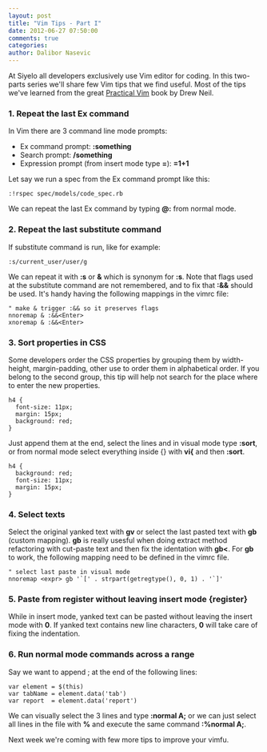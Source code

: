 ```yaml
---
layout: post
title: "Vim Tips - Part I"
date: 2012-06-27 07:50:00
comments: true
categories:
author: Dalibor Nasevic
---
```


At Siyelo all developers exclusively use Vim editor for coding. In this two-parts series we'll share few Vim tips that we find useful. Most of the tips we've learned from the great [Practical Vim](http://pragprog.com/book/dnvim/practical-vim) book by Drew Neil.

### 1. Repeat the last Ex command

In Vim there are 3 command line mode prompts:

* Ex command prompt: **:something**
* Search prompt: **/something**
* Expression prompt (from insert mode type <b><C-r>=</b>): **=1+1**

Let say we run a spec from the Ex command prompt like this:

``` vim
:!rspec spec/models/code_spec.rb
```

We can repeat the last Ex command by typing **@:** from normal mode.

### 2. Repeat the last substitute command

If substitute command is run, like for example:

``` vim
:s/current_user/user/g
```

We can repeat it with **:s** or **&** which is synonym for **:s**. Note that flags used at the substitute command are not remembered, and to fix that **:&&** should be used. It's handy having the following mappings in the vimrc file:

``` vim
" make & trigger :&& so it preserves flags
nnoremap & :&&<Enter>
xnoremap & :&&<Enter>
```

### 3. Sort properties in CSS

Some developers order the CSS properties by grouping them by width-height, margin-padding, other use to order them in alphabetical order. If you belong to the second group, this tip will help not search for the place where to enter the new properties.

``` vim
h4 {
  font-size: 11px;
  margin: 15px;
  background: red;
}
```

Just append them at the end, select the lines and in visual mode type **:sort**, or from normal mode select everything inside {} with **vi{** and then **:sort**.

``` vim
h4 {
  background: red;
  font-size: 11px;
  margin: 15px;
}
```

### 4. Select texts

Select the original yanked text with **gv** or select the last pasted text with **gb** (custom mapping). **gb** is really usesful when doing extract method refactoring with cut-paste text and then fix the identation with **gb<**. For **gb** to work, the following mapping need to be defined in the vimrc file.

``` vim
" select last paste in visual mode
nnoremap <expr> gb '`[' . strpart(getregtype(), 0, 1) . '`]'
```

### 5. Paste from register without leaving insert mode <C-r>{register}

While in insert mode, yanked text can be pasted without leaving the insert mode with **<C-r>0**. If yanked text contains new line characters, **<C-r><C-p>0** will take care of fixing the indentation.

### 6. Run normal mode commands across a range

Say we want to append ; at the end of the following lines:

``` vim
var element = $(this)
var tabName = element.data('tab')
var report  = element.data('report')
```

We can visually select the 3 lines and type **:normal A;** or we can just select all lines in the file with **%** and execute the same command **:%normal A;**.

Next week we're coming with few more tips to improve your vimfu.
